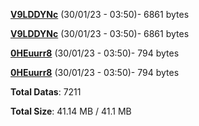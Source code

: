 [**V9LDDYNc**](/data/V9LDDYNc.txt) (30/01/23 - 03:50)- 6861 bytes

[**V9LDDYNc**](/data/V9LDDYNc.txt) (30/01/23 - 03:50)- 6861 bytes

[**0HEuurr8**](/data/0HEuurr8.txt) (30/01/23 - 03:50)- 794 bytes

[**0HEuurr8**](/data/0HEuurr8.txt) (30/01/23 - 03:50)- 794 bytes

**Total Datas**: 7211

**Total Size**: 41.14 MB / 41.1 MB